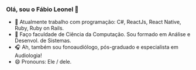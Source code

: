 ### Olá, sou o Fábio Leonel 👋

- 🔭 Atualmente trabalho com programação: C#, ReactJs, React Native, Ruby, Ruby on Rails.
- 🌱 Faço faculdade de Ciência da Computação. Sou formado em Análise e Desenvol. de Sistemas.
- 🎧 Ah, também sou fonoaudiólogo, pós-graduado e especialista em Audiologia!
- 😄 Pronouns: Ele / dele.
